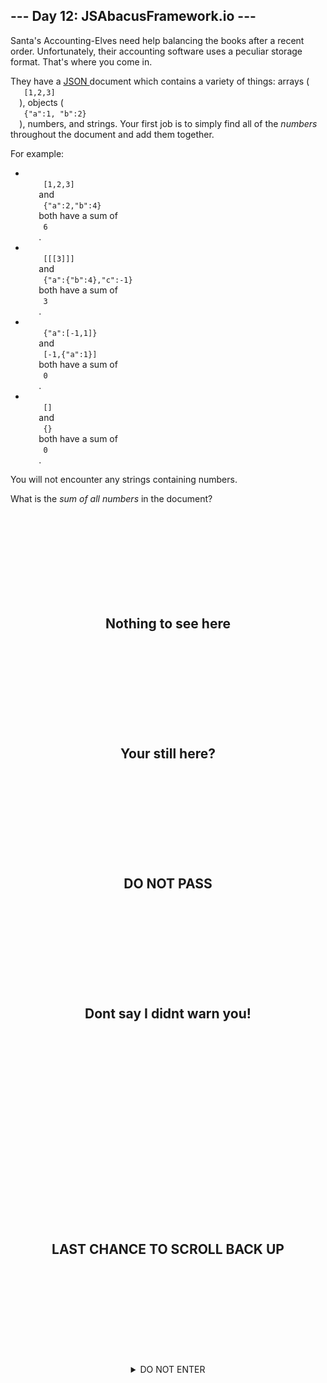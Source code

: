 <article class="day-desc">
 <h2>
  --- Day 12: JSAbacusFramework.io ---
 </h2>
 <p>
  Santa's Accounting-Elves need help balancing the books after a recent order.  Unfortunately, their accounting software uses a peculiar storage format.  That's where you come in.
 </p>
 <p>
  They have a
  <a href="http://json.org/">
   JSON
  </a>
  document which contains a variety of things: arrays (
  <code>
   [1,2,3]
  </code>
  ), objects (
  <code>
   {"a":1, "b":2}
  </code>
  ), numbers, and strings.  Your first job is to simply find all of the
  <em>
   numbers
  </em>
  throughout the document and add them together.
 </p>
 <p>
  For example:
 </p>
 <ul>
  <li>
   <code>
    [1,2,3]
   </code>
   and
   <code>
    {"a":2,"b":4}
   </code>
   both have a sum of
   <code>
    6
   </code>
   .
  </li>
  <li>
   <code>
    [[[3]]]
   </code>
   and
   <code>
    {"a":{"b":4},"c":-1}
   </code>
   both have a sum of
   <code>
    3
   </code>
   .
  </li>
  <li>
   <code>
    {"a":[-1,1]}
   </code>
   and
   <code>
    [-1,{"a":1}]
   </code>
   both have a sum of
   <code>
    0
   </code>
   .
  </li>
  <li>
   <code>
    []
   </code>
   and
   <code>
    {}
   </code>
   both have a sum of
   <code>
    0
   </code>
   .
  </li>
 </ul>
 <p>
  You will not
  <span title="Nor are you likely to be eaten by a grue... during *this* puzzle, anyway.">
   encounter
  </span>
  any strings containing numbers.
 </p>
 <p>
  What is the
  <em>
   sum of all numbers
  </em>
  in the document?
 </p>
</article>

<br>
<br>
<br>
<br>
<br>
<br>
<br>
<br>

<div align="center">

<h2>Nothing to see here</h2>

</div>

<br>
<br>
<br>
<br>
<br>
<br>
<br>
<br>
<div align="center">
<h2>Your still here?</h2>
</div>

<br>
<br>
<br>
<br>
<br>
<br>
<br>
<br>
<div align="center">
<h2>DO NOT PASS</h2>
</div>

<br>
<br>
<br>
<br>
<br>
<br>
<br>
<br>
<div align="center">
<h2>Dont say I didnt warn you!</h2>
</div>

<br>
<br>
<br>
<br>
<br>
<br>
<br>
<br>
<br>

<br>
<br>
<br>
<br>
<br>
<br>
<br>
<br>
<br>
<div align="center">
<h2>LAST CHANCE TO SCROLL BACK UP</h2>
</div>
<br>
<br>
<br>
<br>
<br>
<br>
<br>
<br>
<br>

<div align="center">
<details>
<summary>DO NOT ENTER</summary>
<br>

<div align="center">
<h1> I TRIED TO WARN YOU!!!</h1>
<a href="https://knowyourmeme.com/memes/you-are-likely-to-be-eaten-by-a-grue"><img src="../images/grue.jpg"></img></a>
</div>

[Play Zork](https://classicreload.com/zork-i.html)

<details>
<summary>SPOILERS</summary>
"Nor are you likely to be eaten by a grue... during _this_ puzzle, anyway." - Easter Egg

- There are No [k, m, p, q, s, x, z] in puzzle (except for q none of these letters are controls in the game)

- text based game

- https://zork.fandom.com/wiki/Command_List

</details>
<br>

### Interesting links

- https://codemeta.github.io/
- https://github.com/MITDDC/zork
- [You are likely to be eaten by a grue](https://knowyourmeme.com/memes/you-are-likely-to-be-eaten-by-a-grue)
- https://archivesspace.mit.edu/repositories/2/archival_objects/347748

<details>
<summary>SPOILERS DO NOT PEEK</summary>

```
# looped through each char and creating dict to track its frequency in the string

# Result

        {'{': 340, '"': 6882, 'e': 2013, ':': 1908, '[': 333, '8': 294, '6': 290, ',': 3042, 'c': 260, '2': 347, '3': 324, 'a': 609, '1': 915, '0': 197, '9': 263, 'g': 684, 'r': 754, 'n': 535, 'd': 458, 'o': 804, ']': 333, 'b': 538, '}': 340, 'y': 266, 'l': 1045, 'w': 266, 'f': 187, '-': 306, '4': 352, '7': 248, 'v': 269, 'i': 341, 't': 269, 'h': 113, '5': 254, 'u': 244, 'j': 40}

 Sorted dict result

 # OrderedDict
 ([
     ('"', 6882),
     (',', 3042),
     ('-', 306),
     ('0', 197),
     ('1', 915),
     ('2', 347),
     ('3', 324),
     ('4', 352),
     ('5', 254),
     ('6', 290),
     ('7', 248),
     ('8', 294),
     ('9', 263),
     (':', 1908),
     ('[', 333),
     (']', 333),
     ('a', 609),
     ('b', 538),
     ('c', 260),
     ('d', 458),
     ('e', 2013),
     ('f', 187),
     ('g', 684),
     ('h', 113),
     ('i', 341),
     ('j', 40),
     ('l', 1045),
     ('n', 535),
     ('o', 804),
     ('r', 754),
     ('t', 269),
     ('u', 244),
     ('v', 269),
     ('w', 266),
     ('y', 266),
     ('{', 340),
     ('}', 340)

     ])
```

</details>

<details>
